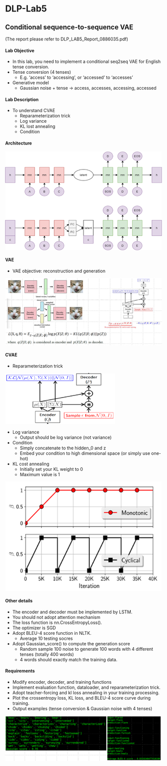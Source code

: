# DLP-Lab5
## Conditional sequence-to-sequence VAE
(The report please refer to DLP_LAB5_Report_0886035.pdf) 

#### Lab Objective
* In this lab, you need to implement a conditional seq2seq VAE for English tense conversion.
* Tense conversion (4 tenses)
  * E.g. ‘access’ to ‘accessing’, or ‘accessed’ to ‘accesses’
* Generative model
  * Gaussian noise + tense -> access, accesses, accessing, accessed



#### Lab Description
* To understand CVAE
  * Reparameterization trick
  * Log variance
  * KL lost annealing
  * Condition


#### Architecture

![Architecture](/picture/architecture.png "Architecture")

#### VAE
* VAE objective: reconstruction and generation

![VAE](/picture/VAE.png "VAE")


#### CVAE
* Reparameterization trick

![CVAE](/picture/CVAE.png "CVAE")

* Log variance
  * Output should be log variance (not variance)
* Condition
  * Simply concatenate to the hidden_0 and z
  * Embed your condition to high dimensional space (or simply use one-hot)
* KL cost annealing
  * Initially set your KL weight to 0
  * Maximum value is 1

![KL cost annealing](/picture/KL_cost_annealing.png "KL cost annealing")

#### Other details
* The encoder and decoder must be implemented by LSTM. 
* You should not adopt attention mechanism
* The loss function is nn.CrossEntropyLoss().
* The optimizer is SGD
* Adopt BLEU-4 score function in NLTK.
  * Average 10 testing socres
* Adopt Gaussian_score() to compute the generation score
  * Random sample 100 noise to generate 100 words with 4 different tenses (totally 400 words)
  * 4 words should exactly match the training data.


#### Requirements
* Modify encoder, decoder, and training functions
* Implement evaluation function, dataloader, and reparameterization trick.
* Adopt teacher-forcing and kl loss annealing in your training processing. 
* Plot the crossentropy loss, KL loss, and BLEU-4 score curve during training.
* Output examples (tense conversion & Gaussian noise with 4 tenses)

![Requirements](/picture/Requirements.png "Requirements")

